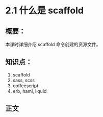 # 2.1 什么是 scaffold

## 概要：

本课时详细介绍 scaffold 命令创建的资源文件。

## 知识点：

1. scaffold
2. sass, scss
3. coffeescript
4. erb, haml, liquid

## 正文

